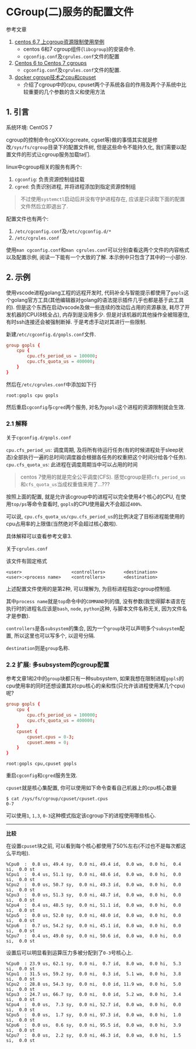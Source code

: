 # CGroup(二)服务的配置文件

参考文章

1. [centos 6,7 上cgroup资源限制使用举例](https://blog.csdn.net/lanyang123456/article/details/81414198)
    - centos 6和7 cgroup组件(`libcgroup`)的安装命令.
    - `cgconfig.conf`及`cgrules.conf`文件的配置
2. [Centos 6 to Centos 7 cgroups](https://serverfault.com/questions/742752/centos-6-to-centos-7-cgroups)
    - `cgconfig.conf`及`cgrules.conf`文件的配置.
3. [docker cgroup技术之cpu和cpuset](https://www.cnblogs.com/charlieroro/p/10281469.html)
    - 介绍了cgroup中的cpu, cpuset两个子系统各自的作用及两个子系统中比较重要的几个参数的含义和使用方法

## 1. 引言

系统环境: CentOS 7

cgroup的控制命令cgXXX(cgcreate, cgset等)做的事情其实就是修改`/sys/fs/cgroup`目录下的配置文件树, 但是这些命令不能持久化, 我们需要以配置文件的形式让cgroup服务加载ta们.

linux中cgroup相关的服务有两个:

1. `cgconfig`: 负责资源控制组挂载
2. `cgred`: 负责识别进程, 并将进程添加到指定资源控制组

> 不过使用`systemctl`启动后并没有守护进程存在, 应该是只读取下面的配置文件然后立即退出了.

配置文件也有两个: 

1. `/etc/cgconfig.conf`及`/etc/cgconfig.d/*`
2. `/etc/cgrules.conf`

使用`man cgconfig.conf`和`man cgrules.conf`可以分别查看这两个文件的内容格式以及配置示例, 阅读一下能有一个大致的了解. 本示例中只包含了其中的一小部分.

## 2. 示例

使用vscode进程golang工程的远程开发时, 代码补全与智能提示都使用了`gopls`这个golang官方工具(其他编辑器对golang的语法提示插件几乎也都是基于此工具的). 但是这个东西在启动vscode及做一些连续的改动后占用的资源暴涨, 耗尽了开发机器的CPU(8核全占), 内存到是没用多少. 但是对该机器的其他操作全被阻塞住, 有时ssh连接还会被强制断掉. 于是考虑手动对其进行一些限制.

新建`/etc/cgconfig.d/gopls.conf`文件.

```conf
group gopls {
    cpu {
        cpu.cfs_period_us = 100000;
        cpu.cfs_quota_us = 400000;
    }
}
```

然后在`/etc/cgrules.conf`中添加如下行

```
root:gopls cpu gopls
```

然后重启`cgconfig`与`cgred`两个服务, 对名为`gopls`这个进程的资源限制就会生效.

### 2.1 解释

关于`cgconfig.d/gopls.conf`

`cpu.cfs_period_us`: 调度周期, 及将所有待运行任务(有的时候进程处于sleep状态)全部执行一遍的总时间(调度器会根据各任务的权重把这个时间分给各个任务).
`cpu.cfs_quota_us`: 此进程在调度周期当中可以占用的时间

> centos 7使用的就是完全公平调度(CFS). 感觉cgroup是把`cfs_period_us`和`cfs_quota_us`当成权重值来用了...???

按照上面的配置, 就是允许该cgroup中的进程可以完全使用4个核心的CPU, 在使用`top/ps`等命令查看时, `gopls`的CPU使用最大不会超过`400%`.

可以说, `cpu.cfs_quota_us/cpu.cfs_period_us`的比例决定了目标进程能使用的cpu占用率的上限值(当然绝对不会超过核心数啦).

具体解释可以查看参考文章3.

关于`cgrules.conf`

该文件有固定格式

```
<user>                   <controllers>       <destination>
<user>:<process name>    <controllers>       <destination>
```

上述配置文件使用的是第2种, 可以理解为, 为目标进程指定cgroup控制组.

其中`process name`就是`top`命令中的`COMMAND`列的值, 没有参数(我觉得脚本语言在执行时的进程名应该是`bash`, `node`, `python`这种, 与脚本文件名称无关, 因为文件名才是参数).

`controllers`是各`subsystem`的集合, 因为一个`group`块可以声明多个`subsystem`配置, 所以这里也可以写多个, 以逗号分隔.

`destination`则是`group`名称.

### 2.2 扩展: 多subsystem的cgroup配置

参考文章1和2中的`group`块都只有一种subsystem, 如果我想在限制进程`gopls`的cpu使用率的同时还想设置其对cpu核心的亲和性(只允许该进程使用某几个cpu)呢?

```conf
group gopls {
    cpu {
        cpu.cfs_period_us = 100000;
        cpu.cfs_quota_us = 400000;
    }
    cpuset {
        cpuset.cpus = 0-3;
        cpuset.mems = 0;
    }
}
```

```
root:gopls cpu,cpuset gopls
```

重启`cgconfig`和`cgred`服务生效.

`cpuset`就是核心集配置, 你可以使用如下命令查看自己机器上的cpu核心数量

```
$ cat /sys/fs/cgroup/cpuset/cpuset.cpus
0-7
```

可以使用`1`, `1,3`, `0-3`这种模式指定该cgroup下的进程使用哪些核心.

------

**比较**

在设置`cpuset`块之前, 可以看到每个核心都使用了50%左右(不过也不是每次都这么平均啦).

```
%Cpu0  :  0.8 us, 49.4 sy,  0.0 ni, 49.4 id,  0.0 wa,  0.0 hi,  0.4 si,  0.0 st
%Cpu1  :  0.4 us, 51.1 sy,  0.0 ni, 48.6 id,  0.0 wa,  0.0 hi,  0.0 si,  0.0 st
%Cpu2  :  0.0 us, 50.7 sy,  0.0 ni, 49.3 id,  0.0 wa,  0.0 hi,  0.0 si,  0.0 st
%Cpu3  :  0.0 us, 51.3 sy,  0.0 ni, 48.7 id,  0.0 wa,  0.0 hi,  0.0 si,  0.0 st
%Cpu4  :  0.4 us, 48.5 sy,  0.0 ni, 51.1 id,  0.0 wa,  0.0 hi,  0.0 si,  0.0 st
%Cpu5  :  0.0 us, 52.0 sy,  0.0 ni, 48.0 id,  0.0 wa,  0.0 hi,  0.0 si,  0.0 st
%Cpu6  :  0.7 us, 54.2 sy,  0.0 ni, 45.1 id,  0.0 wa,  0.0 hi,  0.0 si,  0.0 st
%Cpu7  :  0.4 us, 49.0 sy,  0.0 ni, 50.6 id,  0.0 wa,  0.0 hi,  0.0 si,  0.0 st
```

设置后可以明显看到运算压力多被分配到了`0-3`号核心上.

```
%Cpu0  : 23.9 us, 62.1 sy,  0.0 ni,  0.7 id,  8.0 wa,  0.0 hi,  5.3 si,  0.0 st
%Cpu1  : 31.5 us, 59.2 sy,  0.0 ni,  0.3 id,  5.1 wa,  0.0 hi,  3.8 si,  0.0 st
%Cpu2  : 28.8 us, 54.3 sy,  0.0 ni,  0.0 id, 11.9 wa,  0.0 hi,  5.0 si,  0.0 st
%Cpu3  : 24.7 us, 66.7 sy,  0.0 ni,  0.0 id,  5.2 wa,  0.0 hi,  3.4 si,  0.0 st
%Cpu4  :  0.0 us,  7.3 sy,  0.0 ni, 52.7 id,  0.0 wa,  0.0 hi,  0.0 si,  0.0 st
%Cpu5  :  0.0 us,  1.7 sy,  0.0 ni, 97.3 id,  0.0 wa,  0.0 hi,  1.0 si,  0.0 st
%Cpu6  :  0.0 us,  0.6 sy,  0.0 ni, 95.5 id,  0.0 wa,  0.0 hi,  3.9 si,  0.0 st
%Cpu7  :  0.0 us,  2.2 sy,  0.0 ni, 46.3 id,  0.0 wa,  0.0 hi,  1.5 si,  0.0 st
```
